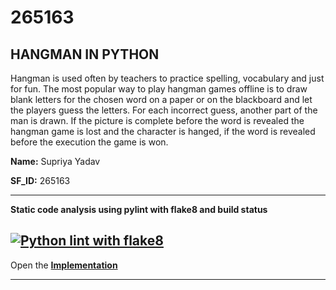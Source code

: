 # 265163
## HANGMAN IN PYTHON
Hangman is used often by teachers to practice spelling, vocabulary and just for fun. The most popular way to play hangman games offline is to draw blank letters for the chosen word on a paper or on the blackboard and let the players guess the letters. For each incorrect guess, another part of the man is drawn. If the picture is complete before the word is revealed the hangman game is lost and the character is hanged, if the word is revealed before the execution the game is won.

**Name:** Supriya Yadav

**SF_ID:** 265163

-----

**Static code analysis using pylint with flake8 and build status**

[![Python lint with flake8](https://github.com/supriyayadav221/265163/actions/workflows/python-app.yml/badge.svg)](https://github.com/supriyayadav221/265163/actions/workflows/python-app.yml)
-----

Open the **[Implementation](https://github.com/supriyayadav221/265163/tree/master/Implementation)** 

-----

